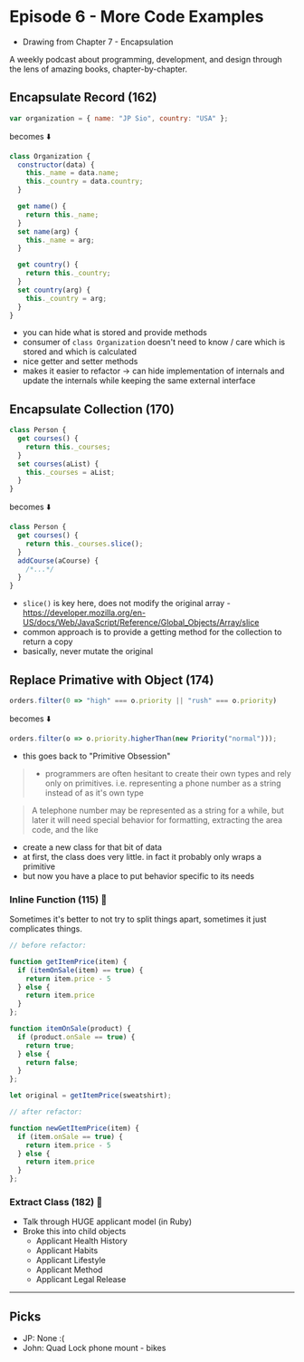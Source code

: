 # Episode 6 - More Code Examples

- Drawing from Chapter 7 - Encapsulation

A weekly podcast about programming, development, and design through the lens of amazing books, chapter-by-chapter.

## Encapsulate Record (162)

```javascript
var organization = { name: "JP Sio", country: "USA" };
```

becomes ⬇️

```javascript
class Organization {
  constructor(data) {
    this._name = data.name;
    this._country = data.country;
  }

  get name() {
    return this._name;
  }
  set name(arg) {
    this._name = arg;
  }

  get country() {
    return this._country;
  }
  set country(arg) {
    this._country = arg;
  }
}
```

- you can hide what is stored and provide methods
- consumer of `class Organization` doesn't need to know / care which is stored and which is calculated
- nice getter and setter methods
- makes it easier to refactor -> can hide implementation of internals and update the internals while keeping the same external interface

## Encapsulate Collection (170)

```javascript
class Person {
  get courses() {
    return this._courses;
  }
  set courses(aList) {
    this._courses = aList;
  }
}
```

becomes ⬇️

```javascript
class Person {
  get courses() {
    return this._courses.slice();
  }
  addCourse(aCourse) {
    /*...*/
  }
}
```

- `slice()` is key here, does not modify the original array - https://developer.mozilla.org/en-US/docs/Web/JavaScript/Reference/Global_Objects/Array/slice
- common approach is to provide a getting method for the collection to return a copy
- basically, never mutate the original

## Replace Primative with Object (174)

```javascript
orders.filter(0 => "high" === o.priority || "rush" === o.priority)
```

becomes ⬇️

```javascript
orders.filter(o => o.priority.higherThan(new Priority("normal")));
```

- this goes back to "Primitive Obsession"

> - programmers are often hesitant to create their own types and rely only on primitives. i.e. representing a phone number as a string instead of as it's own type

> A telephone number may be represented as a string for a while, but later it will need special behavior for formatting, extracting the area code, and the like

- create a new class for that bit of data
- at first, the class does very little. in fact it probably only wraps a primitive
- but now you have a place to put behavior specific to its needs

### Inline Function (115) 🥴
Sometimes it's better to not try to split things apart, sometimes it just complicates things. 

```javascript
// before refactor: 

function getItemPrice(item) {
  if (itemOnSale(item) == true) {
    return item.price - 5
  } else {
    return item.price
  }
};

function itemOnSale(product) {
  if (product.onSale == true) {
    return true;
  } else {
    return false;
  }
};

let original = getItemPrice(sweatshirt);

// after refactor: 

function newGetItemPrice(item) {
  if (item.onSale == true) {
    return item.price - 5
  } else {
    return item.price
  }
};

```


### Extract Class (182) 🥴

- Talk through HUGE applicant model (in Ruby)
- Broke this into child objects 
   - Applicant Health History
   - Applicant Habits 
   - Applicant Lifestyle 
   - Applicant Method 
   - Applicant Legal Release

---

## Picks

- JP: None :(
- John: Quad Lock phone mount - bikes
